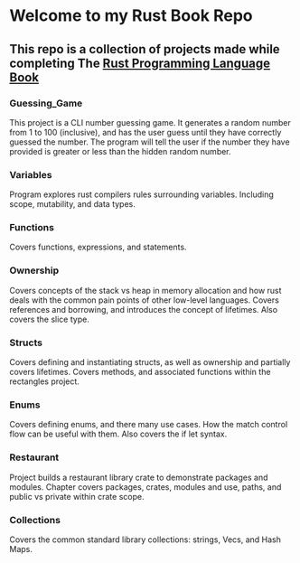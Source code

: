 # Welcome to my Rust Book Repo

## This repo is a collection of projects made while completing The [Rust Programming Language Book](https://doc.rust-lang.org/book)

### Guessing_Game

This project is a CLI number guessing game. It generates a random number from 1 to 100 (inclusive), and has the user guess until they have correctly guessed the number. The program will tell the user if the number they have provided is greater or less than the hidden random number.

### Variables

Program explores rust compilers rules surrounding variables. Including scope, mutability, and data types.

### Functions

Covers functions, expressions, and statements.

### Ownership

Covers concepts of the stack vs heap in memory allocation and how rust deals with the common pain points of other low-level languages. Covers references and borrowing, and introduces the concept of lifetimes. Also covers the slice type.

### Structs

Covers defining and instantiating structs, as well as ownership and partially covers lifetimes. Covers methods, and associated functions within the rectangles project.

### Enums

Covers defining enums, and there many use cases. How the match control flow can be useful with them. Also covers the if let syntax.

### Restaurant

Project builds a restaurant library crate to demonstrate packages and modules.
Chapter covers packages, crates, modules and use, paths, and public vs private within crate scope.

### Collections

Covers the common standard library collections: strings, Vecs, and Hash Maps.
